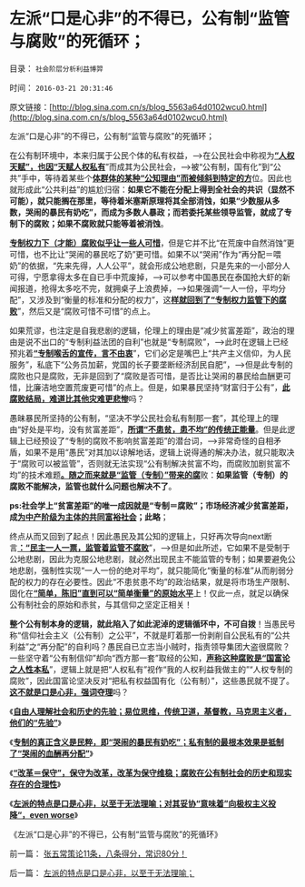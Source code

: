 # 左派“口是心非”的不得已，公有制“监管与腐败”的死循环；

目录： `社会阶层分析利益博羿` 

时间： `2016-03-21 20:31:46` 

原文链接：[http://blog.sina.com.cn/s/blog_5563a64d0102wcu0.html](http://blog.sina.com.cn/s/blog_5563a64d0102wcu0.html)

左派“口是心非”的不得已，公有制“监管与腐败”的死循环；

在公有制环境中，本来归属于公民个体的私有权益，——>在公民社会中称视为[**“人权天赋”，也因“天赋人权私有**](../../../2013/12/19/不可侵犯的是私有产权，不是政府授受的特许权（谷物法）.md)”而成其为公民社会，——>被“公有制，国有化”到“公共”手中，等待着某些个[**体群体的某种“公知理由”而被倾斜到特定的方**](../../../2016/3/17/专制含义是“哭闹的暴民有奶吃”.md)位。因此也就形成此“公共利益”的尴尬归宿：**如果它不能在分配上得到全社会的共识（显然不可能），就只能搁在那里，等待着米塞斯原理将其全部消蚀，如果“少数服从多数，哭闹的暴民有奶吃”，而成为多数人暴政；而若委托某些领导监管，就成了专制下的腐败；如果不腐败就只能等着被消蚀**。

[**专制权力下（才能）腐败似乎让一些人可惜**](../../../2016/3/19/“改革＝保守”，保守为改革，改革为保守维稳；.md)，但是它并不比“在荒废中自然消蚀”更可惜，也不比让“哭闹的暴民吃了奶”更可惜。如果不以“哭闹”作为“再分配＝喂奶”的依据，“先来先得，人人公平”，就会形成公地悲剧，只是先来的一小部分人可得，宁愿拿得太多在自已手中荒废掉，——>可以参考中国愚民在泰国抢大虾的新闻报道，抢得太多吃不完，就拥桌子上浪费掉，——>如果强调“一人一份，平均分配”，又涉及到“衡量的标准和分配的权力”，这[**样就回到了“专制权力监管下的腐败**](../../../2013/2/3/反腐败上貌合神离,彼此敬畏的不可调和的对手.md)”，然后又是“腐败可惜不可惜”的点上。

如果荒谬，也注定是自我悲剧的逻辑，伦理上的理由是“减少贫富差距”，政治的理由是说不出口的“专制利益法团的自利”也就是“专制腐败”，——>此时在逻辑上已经预兆着[**“专制喉舌的宣传，言不由衷**](../../../2014/5/5/民粹一切诉求，观点和主张，都是言不由衷地口是心非；.md)”，它们必定是嘴巴上“共产主义信仰，为人民服务”，私底下“公务员加薪，党国的长子要垄断经济刮民自肥”，——>但是此专制的腐败也只是腐败，无非是回到了“腐败是否可惜，是否比让哭闹的暴民给血酬更可惜，比廉洁地空置荒废更可惜”的点上。但是，如果暴民坚持“财富归于公有”，[**此腐败结局，难道比其他灾难更悲惨**](../../../2013/2/3/有中国特色的科斯定理，公有制最大的癌灶不是腐败.md)吗？

愚昧暴民所坚持的公有制，“坚决不学公民社会私有制那一套”，其伦理上的理由“好处是平均，没有贫富差距”，[**所谓“不患贫，患不均”的传统正能量**](../../../2014/4/20/“人人平等”是基督教社会东传的病毒，以及平均主义的病灶.md)。但是此逻辑上已经预设了“专制的腐败不影响贫富差距”的潜台词，——>非常奇怪的自相矛盾，如果不是用“愚民”对其加以谅解地话，逻辑上说得通的解决办法，就只能取决于“腐败可以被监管”，否则就无法实现“公有制解决贫富不均，而腐败加剧贫富不均”的技术难题[**。随之而来就是“监管（专制）”带来的腐**](../../../2012/10/25/您是否认为（公有制＋民主）更亲切？.md)败：**如果监管（专制）的腐败不能解决，监管也就什么问题也解决不了**。

**ps:社会学上“贫富差距”的唯一成因就是“专制＝腐败”；市场经济减少贫富差距，成[**为中产阶级为主体的共同富裕社会**](../../../2015/9/7/美国大众化的消费品，粉碎“美国贫富差距大”的宣传谎言；.md)；此略**；

终点从而又回到了起点！因此愚民及其公知的逻辑上，只好再次导向next断言[**：“民主一人一票，监管着监管不腐败**](../../../2014/4/16/“政改为先”即“阶级斗争为纲”“抓革命，促生产”.md)”，——>但是如此所述，它如果不是受制于公地悲剧，因此为克服公地悲剧，就必然出现民主不能监管的专制；如果要避免公地悲剧，强制性实现“一人一份的绝对平均”，就只能简化“衡量的标准”从而削弱分配的权力的存在必要性。因此“不患贫患不均”的政治结果，就是将市场生产限制、固化在[**“简单，陈旧”直到可以“简单衡量”的原始水平**](../../../2010/5/26/为什么类种姓制度排斥技术进步.md)上！仅此一点，就足以确保公有制社会的原始和赤贫，与其信仰之坚定正相关！

**整个公有制本身的逻辑，就此陷入了如此泥淖的逻辑循环中，不可自拨**！当愚民号称“信仰社会主义（公有制）之公平”，不就是盯着那一份剥削自公民私有的“公共利益”之“再分配”的自利吗？愚民自已立志当小贼时，指责领导集团大盗很腐败？一些坚守着“公有制信仰”却向“西方那一套”取经的公知，[**声称这种腐败是“国富论之人性本私**](../../../2009/7/15/特权卫士高尚道德情操背后的小小自私.md)”，逻辑上就是把“人权私有”视作“我的人权利益我做主的”“人权专制的腐败”，因此国富论坚决反对“把私有权益国有化（公有制）”，这些愚民就不提了。[**这不就是口是心非，强词夺理**](../../../2014/5/4/民粹抵制任何契约！民粹诉求与自已无关，也与任何约法无关.md)吗？

《[**自由人理解社会和历史的先验；易位思维，传统卫道，基督教，马克思主义者，他们的“先验”**](../../../2016/3/16/易位思维，左派各棍们的“先验”；.md)》

《[**专制的真正含义是民粹，即“哭闹的暴民有奶吃”；私有制的最根本效果是抵制了“哭闹的血酬再分配”**](../../../2016/3/17/专制含义是“哭闹的暴民有奶吃”.md)》

《[**“改革＝保守”，保守为改革，改革为保守维稳；腐败在公有制社会的历史和现实存在的合理性**](../../../2016/3/19/“改革＝保守”，保守为改革，改革为保守维稳；.md)》

《[**左派的特点是口是心非，以至于无法理喻；对其妥协“意味着”向极权主义投降“，even
worse**](../../../2016/3/20/左派的特点是口是心非，以至于无法理喻；.md)》

《左派“口是心非”的不得已，公有制“监管与腐败”的死循环》

前一篇： [张五常策论11条，八条得分，常识80分！](../../../2016/3/23/张五常策论11条，八条得分，常识80分！.md)

后一篇： [左派的特点是口是心非，以至于无法理喻；](../../../2016/3/20/左派的特点是口是心非，以至于无法理喻；.md)

